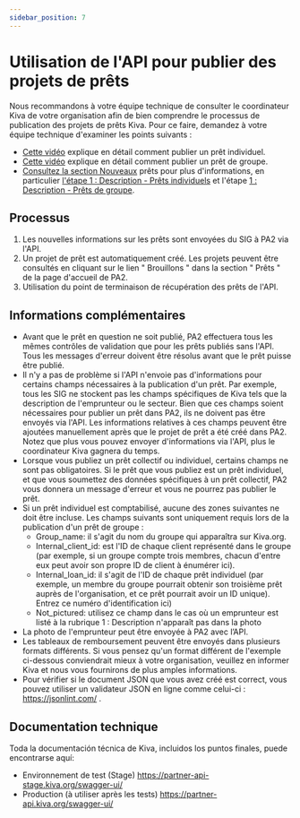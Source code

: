 ```yaml
---
sidebar_position: 7
---
```


# Utilisation de l'API pour publier des projets de prêts
Nous recommandons à votre équipe technique de consulter le coordinateur Kiva de votre organisation afin de bien comprendre le processus de publication des projets de prêts Kiva. Pour ce faire, demandez à votre équipe technique d'examiner les points suivants :
* [Cette vidéo](https://www.youtube.com/watch?v=ubftp56tQXE&list=PLVJzkwcBFwLAb7zYjAdTfkuWRk0KP4Xnz&index=3) explique en détail comment publier un prêt individuel.
* [Cette vidéo](https://www.youtube.com/watch?v=eTyfJfTX0aA) explique en détail comment publier un prêt de groupe.
* [Consultez la section Nouveaux](https://kivapartnerhelpcenter.zendesk.com/hc/fr/categories/360001759932-Nouveaux-Credits) prêts pour plus d'informations, en particulier [l'étape 1 : Description - Prêts individuels](https://kivapartnerhelpcenter.zendesk.com/hc/fr/articles/360030919632-%C3%89tape-1-Description-Cr%C3%A9dits-individuels)  et l'étape [1 : Description - Prêts de groupe](https://kivapartnerhelpcenter.zendesk.com/hc/fr/articles/360031260191-%C3%89tape-1-Description-Cr%C3%A9dits-de-Groupe).
 
## Processus
1. Les nouvelles informations sur les prêts sont envoyées du SIG à PA2 via l'API.
2. Un projet de prêt est automatiquement créé. Les projets peuvent être consultés en cliquant sur le lien " Brouillons " dans la section " Prêts " de la page d'accueil de PA2.
3. Utilisation du point de terminaison de récupération des prêts de l'API.

## Informations complémentaires
* Avant que le prêt en question ne soit publié, PA2 effectuera tous les mêmes contrôles de validation que pour les prêts publiés sans l'API. Tous les messages d'erreur doivent être résolus avant que le prêt puisse être publié.
* Il n'y a pas de problème si l'API n'envoie pas d'informations pour certains champs nécessaires à la publication d'un prêt. Par exemple, tous les SIG ne stockent pas les champs spécifiques de Kiva tels que la description de l'emprunteur ou le secteur. Bien que ces champs soient nécessaires pour publier un prêt dans PA2, ils ne doivent pas être envoyés via l'API. Les informations relatives à ces champs peuvent être ajoutées manuellement après que le projet de prêt a été créé dans PA2. Notez que plus vous pouvez envoyer d'informations via l'API, plus le coordinateur Kiva gagnera du temps.
* Lorsque vous publiez un prêt collectif ou individuel, certains champs ne sont pas obligatoires. Si le prêt que vous publiez est un prêt individuel, et que vous soumettez des données spécifiques à un prêt collectif, PA2 vous donnera un message d'erreur et vous ne pourrez pas publier le prêt.
* Si un prêt individuel est comptabilisé, aucune des zones suivantes ne doit être incluse. Les champs suivants sont uniquement requis lors de la publication d'un prêt de groupe :
  * Group_name: il s'agit du nom du groupe qui apparaîtra sur Kiva.org.
  * Internal_client_id: est l'ID de chaque client représenté dans le groupe (par exemple, si un groupe compte trois membres, chacun d'entre eux peut avoir son propre ID de client à énumérer ici).
  * Internal_loan_id: il s'agit de l'ID de chaque prêt individuel (par exemple, un membre du groupe pourrait obtenir son troisième prêt auprès de l'organisation, et ce prêt pourrait avoir un ID unique). Entrez ce numéro d'identification ici)
  * Not_pictured: utilisez ce champ dans le cas où un emprunteur est listé à la rubrique 1 : Description n'apparaît pas dans la photo
* La photo de l'emprunteur peut être envoyée à PA2 avec l’API.
* Les tableaux de remboursement peuvent être envoyés dans plusieurs formats différents. Si vous pensez qu'un format différent de l'exemple ci-dessous conviendrait mieux à votre organisation, veuillez en informer Kiva et nous vous fournirons de plus amples informations.
* Pour vérifier si le document JSON que vous avez créé est correct, vous pouvez utiliser un validateur JSON en ligne comme celui-ci : https://jsonlint.com/ .

## Documentation technique
Toda la documentación técnica de Kiva, incluidos los puntos finales, puede encontrarse aquí:
 * Environnement de test (Stage) https://partner-api-stage.kiva.org/swagger-ui/
 * Production (à utiliser après les tests)  https://partner-api.kiva.org/swagger-ui/

